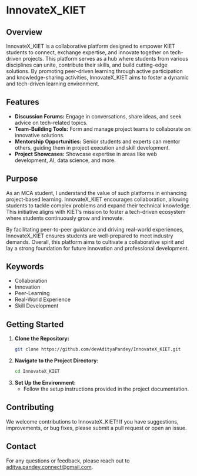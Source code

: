 # InnovateX_KIET

## Overview
InnovateX_KIET is a collaborative platform designed to empower KIET students to connect, exchange expertise, and innovate together on tech-driven projects. This platform serves as a hub where students from various disciplines can unite, contribute their skills, and build cutting-edge solutions. By promoting peer-driven learning through active participation and knowledge-sharing activities, InnovateX_KIET aims to foster a dynamic and tech-driven learning environment.

## Features
- **Discussion Forums:** Engage in conversations, share ideas, and seek advice on tech-related topics.
- **Team-Building Tools:** Form and manage project teams to collaborate on innovative solutions.
- **Mentorship Opportunities:** Senior students and experts can mentor others, guiding them in project execution and skill development.
- **Project Showcases:** Showcase expertise in areas like web development, AI, data science, and more.

## Purpose
As an MCA student, I understand the value of such platforms in enhancing project-based learning. InnovateX_KIET encourages collaboration, allowing students to tackle complex problems and expand their technical knowledge. This initiative aligns with KIET’s mission to foster a tech-driven ecosystem where students continuously grow and innovate.

By facilitating peer-to-peer guidance and driving real-world experiences, InnovateX_KIET ensures students are well-prepared to meet industry demands. Overall, this platform aims to cultivate a collaborative spirit and lay a strong foundation for future innovation and professional development.

## Keywords
- Collaboration
- Innovation
- Peer-Learning
- Real-World Experience
- Skill Development

## Getting Started
1. **Clone the Repository:**
   ```bash
   git clone https://github.com/devAdityaPandey/InnovateX_KIET.git

2. **Navigate to the Project Directory:**
   ```bash
   cd InnovateX_KIET

3. **Set Up the Environment:**
   - Follow the setup instructions provided in the project documentation.

## Contributing
We welcome contributions to InnovateX_KIET! If you have suggestions, improvements, or bug fixes, please submit a pull request or open an issue.

## Contact
For any questions or feedback, please reach out to aditya.pandey.connect@gmail.com.
